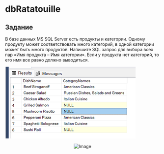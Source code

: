 # dbRatatouille

## Задание

В базе данных MS SQL Server есть продукты и категории. 
Одному продукту может соответствовать много категорий, в одной 
категории может быть много продуктов. Напишите SQL запрос для выбора 
всех пар «Имя продукта – Имя категории». Если у продукта нет категорий, 
то его имя все равно должно выводиться.

![Ссылка](https://github.com/KimIlia91/SqlImplementation/blob/master/Image.png)

<p align="center">
  <img src="[URL_изображения](https://github.com/KimIlia91/SqlImplementation/blob/master/Image.png)https://github.com/KimIlia91/SqlImplementation/blob/master/Image.png" alt="Image">
</p>
